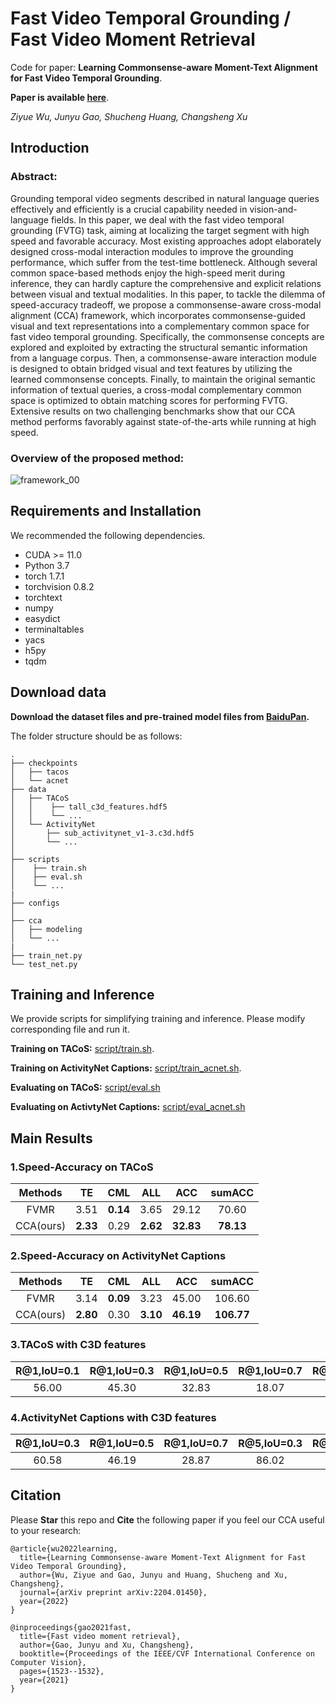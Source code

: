 # Fast Video Temporal Grounding / Fast Video Moment Retrieval
Code for paper: **Learning Commonsense-aware Moment-Text Alignment for Fast Video Temporal Grounding**.

**Paper is available [here](https://arxiv.org/pdf/2204.01450.pdf)**.

*Ziyue Wu, Junyu Gao, Shucheng Huang, Changsheng Xu*

## Introduction

### Abstract:
Grounding temporal video segments described in natural language queries effectively and efficiently is a crucial capability needed in vision-and-language fields. In this paper, we deal with the fast video temporal grounding (FVTG) task, aiming at localizing the target segment with high speed and favorable accuracy. Most existing approaches adopt elaborately designed cross-modal interaction modules to improve the grounding performance, which suffer from the test-time bottleneck. Although several common space-based methods enjoy the high-speed merit during inference, they can hardly capture the comprehensive and explicit relations between visual and textual modalities. In this paper, to tackle the dilemma of speed-accuracy tradeoff, we propose a commonsense-aware cross-modal alignment (CCA) framework, which incorporates commonsense-guided visual and text representations into a complementary common space for fast video temporal grounding. Specifically, the commonsense concepts are explored and exploited by extracting the structural semantic information from a language corpus. Then, a commonsense-aware interaction module is designed to obtain bridged visual and text features by utilizing the learned commonsense concepts. Finally, to maintain the original semantic information of textual queries, a cross-modal complementary common space is optimized to obtain matching scores for performing FVTG. Extensive results on two challenging benchmarks show that our CCA method performs favorably against state-of-the-arts while running at high speed.

### Overview of the proposed method:
![framework_00](https://user-images.githubusercontent.com/102899678/161745291-fb0654f5-5e0b-46c0-b610-015b095c040f.png)

## Requirements and Installation
We recommended the following dependencies.

- CUDA >= 11.0
- Python 3.7
- torch 1.7.1
- torchvision 0.8.2
- torchtext
- numpy
- easydict
- terminaltables
- yacs
- h5py
- tqdm

## Download data
**Download the dataset files and pre-trained model files from [BaiduPan](https://pan.baidu.com/s/10Ys9CdwP5G2czFC9YB8moA?pwd=w5r1).** 

The folder structure should be as follows:
```
.
├── checkpoints
│   ├── tacos
│   └── acnet
├── data
│   ├── TACoS
│   │    ├── tall_c3d_features.hdf5
│   │    └── ...
│   └── ActivityNet
│       ├── sub_activitynet_v1-3.c3d.hdf5
│       └── ...
│
├── scripts
│    ├── train.sh
│    ├── eval.sh
│    └── ...
|
├── configs
│
├── cca
│   ├── modeling
│   └── ...
|
├── train_net.py
└── test_net.py
```

## Training and Inference
We provide scripts for simplifying training and inference. Please modify corresponding file and run it.

**Training on TACoS:** [script/train.sh](script/train.sh).

**Training on ActivityNet Captions:** [script/train_acnet.sh](script/train_acnet.sh).

**Evaluating on TACoS:** [script/eval.sh](script/eval.sh)

**Evaluating on ActivtyNet Captions:** [script/eval_acnet.sh](script/eval_acnet.sh)

## Main Results

### 1.Speed-Accuracy on TACoS

|Methods|TE|CML|ALL|ACC|sumACC|
|:---:|:---:|:---:|:---:|:---:|:---:|
|FVMR|3.51|**0.14**|3.65|29.12|70.60|
|CCA(ours)|**2.33**|0.29|**2.62**|**32.83**|**78.13**|

### 2.Speed-Accuracy on ActivityNet Captions

|Methods|TE|CML|ALL|ACC|sumACC|
|:---:|:---:|:---:|:---:|:---:|:---:|
|FVMR|3.14|**0.09**|3.23|45.00|106.60|
|CCA(ours)|**2.80**|0.30|**3.10**|**46.19**|**106.77**|

### 3.TACoS with C3D features

|R@1,IoU=0.1|R@1,IoU=0.3|R@1,IoU=0.5|R@1,IoU=0.7|R@5,IoU=0.1|R@5,IoU=0.3|R@5,IoU=0.5|R@5,IoU=0.7|
|:---:|:---:|:---:|:---:|:---:|:---:|:---:|:---:|
|56.00|45.30|32.83|18.07|76.60|64.38|52.68|33.10|

### 4.ActivityNet Captions with C3D features

|R@1,IoU=0.3|R@1,IoU=0.5|R@1,IoU=0.7|R@5,IoU=0.3|R@5,IoU=0.5|R@5,IoU=0.7|
|:---:|:---:|:---:|:---:|:---:|:---:|
|60.58|46.19|28.87|86.02|77.86|60.28|


## Citation
Please **Star** this repo and **Cite** the following paper if you feel our CCA useful to your research:

```
@article{wu2022learning,
  title={Learning Commonsense-aware Moment-Text Alignment for Fast Video Temporal Grounding},
  author={Wu, Ziyue and Gao, Junyu and Huang, Shucheng and Xu, Changsheng},
  journal={arXiv preprint arXiv:2204.01450},
  year={2022}
}
```

```
@inproceedings{gao2021fast,
  title={Fast video moment retrieval},
  author={Gao, Junyu and Xu, Changsheng},
  booktitle={Proceedings of the IEEE/CVF International Conference on Computer Vision},
  pages={1523--1532},
  year={2021}
}
```
